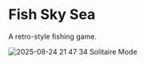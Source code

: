 Fish Sky Sea
==========

A retro-style fishing game.


![2025-08-24 21 47 34](https://github.com/user-attachments/assets/8db3ba43-d17d-471f-8418-be5ec208baa5)
Solitaire Mode
